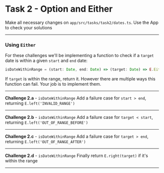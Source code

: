 # Task 2 - Option and Either

Make all necessary changes on `app/src/tasks/task2/dates.ts`.
Use the App to check your solutions

---

### Using `Either`

For these challenges we'll be implementing a function to check if a `target` date is within a given `start` and `end` date:

```typescript
isDateWithinRange = (start: Date, end: Date) => (target: Date) => E.Either<DateError, Date>
```

If `target` is within the range, return it. However there are multiple ways this function can fail. Your job is to implement them.

---

**Challenge 2.a** - `isDateWithinRange`
Add a failure case for `start > end`, returning `E.left('INVALID_RANGE')`

---

**Challenge 2.b** - `isDateWithinRange`
Add a failure case for `target < start`, returning `E.left('OUT_OF_RANGE_BEFORE')`

---

**Challenge 2.c** - `isDateWithinRange`
Add a failure case for `target > end`, returning `E.left('OUT_OF_RANGE_AFTER')`

---

**Challenge 2.d** - `isDateWithinRange`
Finally return `E.right(target)` if it's within the range

---